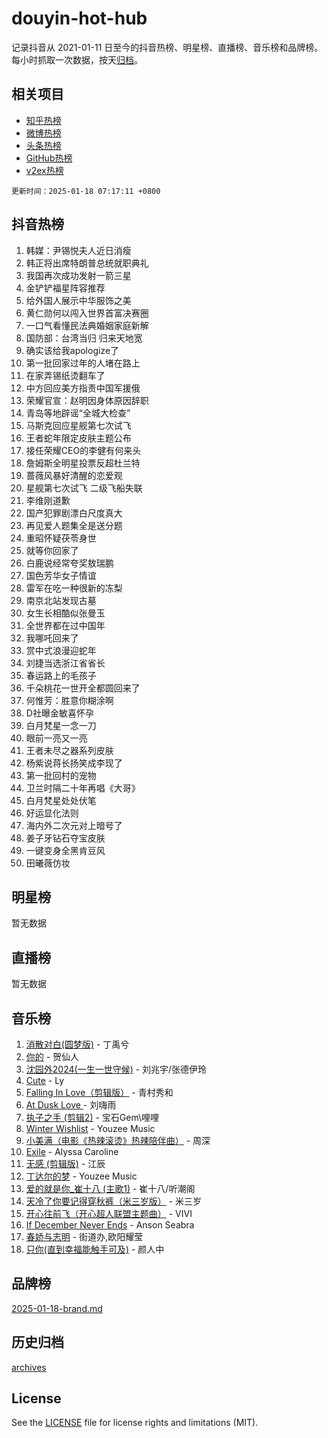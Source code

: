 # douyin-hot-hub

记录抖音从 2021-01-11 日至今的抖音热榜、明星榜、直播榜、音乐榜和品牌榜。每小时抓取一次数据，按天[归档](archives)。

## 相关项目

- [知乎热榜](https://github.com/lonnyzhang423/zhihu-hot-hub)
- [微博热榜](https://github.com/lonnyzhang423/weibo-hot-hub)
- [头条热榜](https://github.com/lonnyzhang423/toutiao-hot-hub)
- [GitHub热榜](https://github.com/lonnyzhang423/github-hot-hub)
- [v2ex热榜](https://github.com/lonnyzhang423/v2ex-hot-hub)


`更新时间：2025-01-18 07:17:11 +0800`

## 抖音热榜

1. 韩媒：尹锡悦夫人近日消瘦
1. 韩正将出席特朗普总统就职典礼
1. 我国再次成功发射一箭三星
1. 金铲铲福星阵容推荐
1. 给外国人展示中华服饰之美
1. 黄仁勋何以闯入世界首富决赛圈
1. 一口气看懂民法典婚姻家庭新解
1. 国防部：台湾当归 归来天地宽
1. 确实该给我apologize了
1. 第一批回家过年的人堵在路上
1. 在家弄锡纸烫翻车了
1. 中方回应美方指责中国军援俄
1. 荣耀官宣：赵明因身体原因辞职
1. 青岛等地辟谣“全城大检查”
1. 马斯克回应星舰第七次试飞
1. 王者蛇年限定皮肤主题公布
1. 接任荣耀CEO的李健有何来头
1. 詹姆斯全明星投票反超杜兰特
1. 蔷薇风暴好清醒的恋爱观
1. 星舰第七次试飞 二级飞船失联
1. 李维刚道歉
1. 国产犯罪剧漂白尺度真大
1. 再见爱人题集全是送分题
1. 重昭怀疑茯苓身世
1. 就等你回家了
1. 白鹿说经常夸奖敖瑞鹏
1. 国色芳华女子情谊
1. 雷军在吃一种很新的冻梨
1. 南京北站发现古墓
1. 女生长相酷似张曼玉
1. 全世界都在过中国年
1. 我哪吒回来了
1. 赏中式浪漫迎蛇年
1. 刘捷当选浙江省省长
1. 春运路上的毛孩子
1. 千朵桃花一世开全都圆回来了
1. 何惟芳：胜意你糊涂啊
1. D社曝金敏喜怀孕
1. 白月梵星一念一刀
1. 眼前一亮又一亮
1. 王者未尽之器系列皮肤
1. 杨紫说蒋长扬笑成李现了
1. 第一批回村的宠物
1. 卫兰时隔二十年再唱《大哥》
1. 白月梵星处处伏笔
1. 好运显化法则
1. 海内外二次元对上暗号了
1. 姜子牙钻石夺宝皮肤
1. 一键变身全黑肯豆风
1. 田曦薇仿妆

## 明星榜

暂无数据

## 直播榜

暂无数据

## 音乐榜

1. [消散对白(圆梦版)](https://sf5-hl-cdn-tos.douyinstatic.com/obj/tos-cn-ve-2774/og4jB5I5IizzoZVAAAzWgBMAsMDWoArfwBOiFs) - 丁禹兮
1. [你的](https://sf5-hl-cdn-tos.douyinstatic.com/obj/tos-cn-ve-2774/oYuIeKf42jB7sEV6B2upMdpYAgfrQWj0FeRegh) - 贺仙人
1. [沈园外2024(一生一世守候)](https://sf6-cdn-tos.douyinstatic.com/obj/tos-cn-ve-2774/oAIYMHGCmKaYKFDd6FZBf9AfMfx1eErAAEJAFH) - 刘兆宇/张德伊玲
1. [Cute](https://sf5-hl-cdn-tos.douyinstatic.com/obj/tos-cn-ve-2774/o4IbIzHWKAAB4wsS5qMBRiiAlEBGTpQRNfFvuo) - Ly
1. [Falling In Love（剪辑版）](https://sf5-hl-cdn-tos.douyinstatic.com/obj/tos-cn-ve-2774/o8ajpA8zzgBPahbBIO8AcKGBLJezFCRd1wfP9f) - 青村秀和
1. [ At Dusk  Love ](https://sf5-hl-cdn-tos.douyinstatic.com/obj/tos-cn-ve-2774/o8CrpCf5CaYgI4ZrtQgMQAFEfuGqNnRSDQAPBc) - 刘嗨雨
1. [执子之手 (剪辑2)](https://sf3-cdn-tos.douyinstatic.com/obj/tos-cn-ve-2774/oUoZLQjCc31XzqsBnBQUNgeKtYPBcgbFDwtfcu) - 宝石Gem\哩哩
1. [Winter Wishlist](https://sf5-hl-cdn-tos.douyinstatic.com/obj/tos-cn-ve-2774/oIIgUOeamCFCVAzxN6MFRLIBlLGpUqQxeeHrLE) - Youzee Music
1. [小美满（电影《热辣滚烫》热辣陪伴曲）](https://sf5-hl-cdn-tos.douyinstatic.com/obj/tos-cn-ve-2774/o0GAn2lSgfZIDUgtevCGDQYnFg4CwnrBaxbTZL) - 周深
1. [Exile](https://sf5-hl-cdn-tos.douyinstatic.com/obj/tos-cn-ve-2774/oYj4gAQTknKE3WW0Je8KGmQ7z1cA4FefwtbufD) - Alyssa Caroline
1. [无感 (剪辑版)](https://sf5-hl-cdn-tos.douyinstatic.com/obj/tos-cn-ve-2774/o0eIsUzJBDlQaQFC5OFlgbMEZC1TFYBftOBn6p) - 江辰
1. [丁达尔的梦](https://sf5-hl-cdn-tos.douyinstatic.com/obj/tos-cn-ve-2774/oMU3WirUZBVQkAC9ccG5P2IQirziZM2RTInUY) - Youzee Music
1. [爱的就是你_崔十八 (主歌1)](https://sf5-hl-cdn-tos.douyinstatic.com/obj/tos-cn-ve-2774/oI5BO5DhFZ6UTcNCnZaOCBLtZ7WIMQGfgnXf5E) - 崔十八/听潮阁
1. [天冷了你要记得穿秋裤（米三岁版）](https://sf5-hl-cdn-tos.douyinstatic.com/obj/tos-cn-ve-2774/oQlIwVIDWiZ6BQilAorS7MA0AgCkQDvcZAdm1) - 米三岁
1. [开心往前飞（开心超人联盟主题曲）](https://sf5-hl-cdn-tos.douyinstatic.com/obj/tos-cn-ve-2774/9d8fb7c82cf1421fb93a9fe925275e0a) - VIVI
1. [If December Never Ends](https://sf5-hl-cdn-tos.douyinstatic.com/obj/tos-cn-ve-2774/oY1IQMoTgCFIBg8RZifyqlBBt1UFgitTYmxeOS) - Anson Seabra
1. [春娇与志明](https://sf5-hl-cdn-tos.douyinstatic.com/obj/tos-cn-ve-2774/e530d8fceb7044b39707d7f9ff54add1) - 街道办,欧阳耀莹
1. [只你(直到幸福能触手可及)](https://sf5-hl-cdn-tos.douyinstatic.com/obj/tos-cn-ve-2774/o0lBkRDzFTeaVSUz3ZZSCBVtZ5DIMQGfgmEAuE) - 颜人中

## 品牌榜

[2025-01-18-brand.md](archives/2025-01-18-brand.md)

## 历史归档

[archives](archives)

## License

See the [LICENSE](LICENSE) file for license rights and limitations (MIT).
